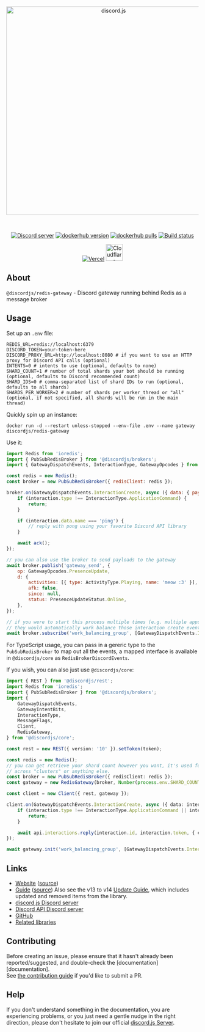 <div align="center">
	<br />
	<p>
		<a href="https://discord.js.org"><img src="https://discord.js.org/static/logo.svg" width="546" alt="discord.js" /></a>
	</p>
	<br />
	<p>
		<a href="https://discord.gg/djs"><img src="https://img.shields.io/discord/222078108977594368?color=5865F2&logo=discord&logoColor=white" alt="Discord server" /></a>
		<a href="https://hub.docker.com/r/discordjs/redis-gateway"><img src="https://img.shields.io/docker/v/discordjs/redis-gateway.svg?sort=semver&maxAge=3600" alt="dockerhub version" /></a>
		<a href="https://hub.docker.com/r/discordjs/redis-gateway"><img src="https://img.shields.io/docker/pulls/discordjs/redis-gateway.svg?maxAge=3600" alt="dockerhub pulls" /></a>
		<a href="https://github.com/discordjs/discord.js/actions"><img src="https://github.com/discordjs/discord.js/actions/workflows/test.yml/badge.svg" alt="Build status" /></a>
	</p>
	<p>
		<a href="https://vercel.com/?utm_source=discordjs&utm_campaign=oss"><img src="https://raw.githubusercontent.com/discordjs/discord.js/main/.github/powered-by-vercel.svg" alt="Vercel" /></a>
		<a href="https://www.cloudflare.com"><img src="https://raw.githubusercontent.com/discordjs/discord.js/main/.github/powered-by-workers.png" alt="Cloudflare Workers" height="44" /></a>
	</p>
</div>

## About

`@discordjs/redis-gateway` - Discord gateway running behind Redis as a message broker

## Usage

Set up an `.env` file:

```
REDIS_URL=redis://localhost:6379
DISCORD_TOKEN=your-token-here
DISCORD_PROXY_URL=http://localhost:8080 # if you want to use an HTTP proxy for Discord API calls (optional)
INTENTS=0 # intents to use (optional, defaults to none)
SHARD_COUNT=1 # number of total shards your bot should be running (optional, defaults to Discord recommended count)
SHARD_IDS=0 # comma-separated list of shard IDs to run (optional, defaults to all shards)
SHARDS_PER_WORKER=2 # number of shards per worker_thread or "all" (optional, if not specified, all shards will be run in the main thread)
```

Quickly spin up an instance:

`docker run -d --restart unless-stopped --env-file .env --name gateway discordjs/redis-gateway`

Use it:

```js
import Redis from 'ioredis';
import { PubSubRedisBroker } from '@discordjs/brokers';
import { GatewayDispatchEvents, InteractionType, GatewayOpcodes } from 'discord-api-types/v10';

const redis = new Redis();
const broker = new PubSubRedisBroker({ redisClient: redis });

broker.on(GatewayDispatchEvents.InteractionCreate, async ({ data: { payload: interaction }, ack }) => {
	if (interaction.type !== InteractionType.ApplicationCommand) {
		return;
	}

	if (interaction.data.name === 'ping') {
		// reply with pong using your favorite Discord API library
	}

	await ack();
});

// you can also use the broker to send payloads to the gateway
await broker.publish('gateway_send', {
	op: GatewayOpcodes.PresenceUpdate,
	d: {
		activities: [{ type: ActivityType.Playing, name: 'meow :3' }],
		afk: false,
		since: null,
		status: PresenceUpdateStatus.Online,
	},
});

// if you were to start this process multiple times (e.g. multiple apps using 'work_balancing_group'),
// they would automatically work balance those interaction create events
await broker.subscribe('work_balancing_group', [GatewayDispatchEvents.InteractionCreate]);
```

For TypeScript usage, you can pass in a gereric type to the `PubSubRedisBroker` to map out all the events, a mapped
interface is available in `@discordjs/core` as `RedisBrokerDiscordEvents`.

If you wish, you can also just use `@discordjs/core`:

```ts
import { REST } from '@discordjs/rest';
import Redis from 'ioredis';
import { PubSubRedisBroker } from '@discordjs/brokers';
import {
	GatewayDispatchEvents,
	GatewayIntentBits,
	InteractionType,
	MessageFlags,
	Client,
	RedisGateway,
} from '@discordjs/core';

const rest = new REST({ version: '10' }).setToken(token);

const redis = new Redis();
// you can get retrieve your shard count however you want, it's used for some calculations and should be your bot's TOTAL shard count
// across "clusters" or anything else.
const broker = new PubSubRedisBroker({ redisClient: redis });
const gateway = new RedisGateway(broker, Number(process.env.SHARD_COUNT!));

const client = new Client({ rest, gateway });

client.on(GatewayDispatchEvents.InteractionCreate, async ({ data: interaction, api }) => {
	if (interaction.type !== InteractionType.ApplicationCommand || interaction.data.name !== 'ping') {
		return;
	}

	await api.interactions.reply(interaction.id, interaction.token, { content: 'Pong!', flags: MessageFlags.Ephemeral });
});

await gateway.init('work_balancing_group', [GatewayDispatchEvents.InteractionCreate]);
```

## Links

- [Website][website] ([source][website-source])
- [Guide][guide] ([source][guide-source])
  Also see the v13 to v14 [Update Guide][guide-update], which includes updated and removed items from the library.
- [discord.js Discord server][discord]
- [Discord API Discord server][discord-api]
- [GitHub][source]
- [Related libraries][related-libs]

## Contributing

Before creating an issue, please ensure that it hasn't already been reported/suggested, and double-check the
[documentation][documentation].  
See [the contribution guide][contributing] if you'd like to submit a PR.

## Help

If you don't understand something in the documentation, you are experiencing problems, or you just need a gentle nudge in the right direction, please don't hesitate to join our official [discord.js Server][discord].

[website]: https://discord.js.org
[website-source]: https://github.com/discordjs/discord.js/tree/main/apps/website
[guide]: https://discordjs.guide/
[guide-source]: https://github.com/discordjs/guide
[guide-update]: https://discordjs.guide/additional-info/changes-in-v14.html
[discord]: https://discord.gg/djs
[discord-api]: https://discord.gg/discord-api
[source]: https://github.com/discordjs/discord.js/tree/main/packages/redis-gateway
[related-libs]: https://discord.com/developers/docs/topics/community-resources#libraries
[contributing]: https://github.com/discordjs/discord.js/blob/main/.github/CONTRIBUTING.md

